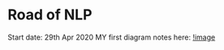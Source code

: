 # Road of NLP
Start date: 29th Apr 2020
MY first diagram notes here:
[!image](https://raw.githubusercontent.com/lakerschampions/Road-of-NLP/master/Images/NLP%20Level.jpg)

